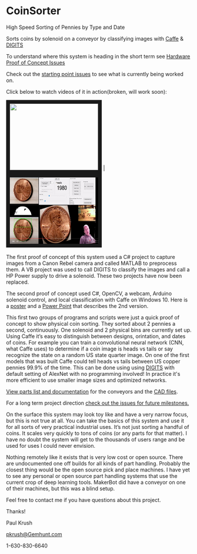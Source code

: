 ﻿# CoinSorter

High Speed Sorting of Pennies by Type and Date

Sorts coins by solenoid on a conveyor by classifying images with [Caffe](https://github.com/NVIDIA/caffe) &amp;  [DIGITS](https://github.com/NVIDIA/DIGITS)

To understand where this system is heading in the short term see [Hardware Proof of Concept Issues](https://github.com/GemHunt/CoinSorter/milestones/Hardware%20Proof%20of%20Concept)

Check out the [starting point issues](https://github.com/GemHunt/CoinSorter/labels/starting%20point) to see what is currently being worked on.

Click below to watch videos of it in action(broken, will work soon):

<a href="http://www.youtube.com/watch?v=_fJcIxWgQbs" target="_blank"><img src="http://img.youtube.com/vi/_fJcIxWgQbs/0.jpg"  width="240" height="180" border="10" /></a>
|
<a href="http://www.youtube.com/watch?v=mU1LRAQGpiU" target="_blank"><img src="https://github.com/GemHunt/CoinSorter/blob/master/docs/ReadingCoinDateswithMachineVision.jpg" width="240" height="180" border="10" /></a>

The first proof of concept of this system used a C# project to capture images from a Canon Rebel camera and called MATLAB to preprocess them. A VB project was used to call DIGITS to classify the images and call a HP Power supply to drive a solenoid. These two projects have now been replaced. 

The second proof of concept used C#, OpenCV, a webcam, Arduino solenoid control, and local classification with Caffe on Windows 10. Here is a [poster](https://github.com/GemHunt/CoinSorter/blob/master/docs/GTC%20Poster.pdf) and a [Power Point](https://github.com/GemHunt/CoinSorter/blob/master/docs/Deep%20Learning%20with%20Caffe%20%26%20DIGITS%20for%20Robotic.pptx) that describes the 2nd version.

This first two groups of programs and scripts were just a quick proof of concept to show physical coin sorting. They sorted about 2 pennies a second, continuously. One solenoid and 2 physical bins are currently set up. Using Caffe it’s easy to distinguish between designs, orintation, and dates of coins. For example you can train a convolutional neural network (CNN, what Caffe uses) to determine if a coin image is heads vs tails or say recognize the state on a random US state quarter image. On one of the first models that was built Caffe could tell heads vs tails between US copper pennies 99.9% of the time. This can be done using using [DIGITS](https://github.com/NVIDIA/DIGITS) with default setting of AlexNet with no programming involved! In practice it's more efficient to use smaller image sizes and optimized networks. 

[View parts list and documentation](https://github.com/GemHunt/CoinSorter/tree/master/hardware/conveyors/conveyors.md) for the conveyors and the [CAD files](https://github.com/GemHunt/CoinSorter/tree/master/hardware/conveyors/). 

For a long term project direction [check out the issues for future milestones.](https://github.com/GemHunt/CoinSorter/milestones/Future%20Milestones) 

On the surface this system may look toy like and have a very narrow focus, but this is not true at all. You can take the basics of this system and use it for all sorts of very practical industrial uses. It’s not just sorting a handful of coins. It scales very quickly to tons of coins (or any parts for that matter). I have no doubt the system will get to the thousands of users range and be used for uses I could never envision. 

Nothing remotely like it exists that is very low cost or open source. There are undocumented one off builds for all kinds of part handling. Probably the closest thing would be the open source pick and place machines. I have yet to see any personal or open source part handling systems that use the current crop of deep learning tools. MakerBot did have a conveyor on one of their machines, but this was a blind setup. 

Feel free to contact me if you have questions about this project. 

Thanks!  

Paul Krush

pkrush@Gemhunt.com

1-630-830-6640
